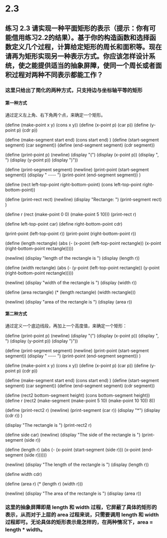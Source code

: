 # 2.3

## 练习 2.3 请实现一种平面矩形的表示（提示：你有可能借用练习2.2的结果）。基于你的构造函数和选择函数定义几个过程，计算给定矩形的周长和面积等。现在请再为矩形实现另一种表示方式。你应该怎样设计系统，使之能提供适当的抽象屏障，使同一个周长或者面积过程对两种不同表示都能工作？

### 这里只给出了简化的两种方式，只支持边与坐标轴平等的矩形

#### 第一种方式

通过定义左上角、右下角两个点，来确定一个矩形。

<div id="scheme-1">
(define (make-point x y) (cons x y))
(define (x-point p) (car p))
(define (y-point p) (cdr p))

(define (make-segment start end)
    (cons start end)
)
(define (start-segment segment) (car segment))
(define (end-segment segment) (cdr segment))

(define (print-point p)
    (newline)
    (display "(")
    (display (x-point p))
    (display ", ")
    (display (y-point p))
    (display ")"))

(define (print-segment segment)
    (newline)
    (print-point (start-segment segment))
    (display " ---- ")
    (print-point (end-segment segment))
)

(define (rect left-top-point right-bottom-point) (cons left-top-point right-bottom-point))

(define (print-rect rect)
    (newline)
    (display "Rectange: ")
    (print-segment rect)
)

(define r (rect (make-point 0 0) (make-point 5 10)))
(print-rect r)

(define left-top-point car)
(define right-bottom-point cdr)

(print-point (left-top-point r))
(print-point (right-bottom-point r))

(define (length rectangle) (abs (- (x-point (left-top-point rectangle)) (x-point (right-bottom-point rectangle)))))

(newline)
(display "length of the rectangle is ")
(display (length r))

(define (width rectangle) (abs (- (y-point (left-top-point rectangle)) (y-point (right-bottom-point rectangle)))))


(newline)
(display "width of the rectangle is ")
(display (width r))

(define (area rectangle) (* (length rectangle) (width rectangle)))

(newline)
(display "area of the rectangle is ")
(display (area r))
</div>

#### 第二种方式
通过定义一个底边线段，再加上一个高度值，来确定一个矩形：

<div id="scheme-2">

(define (print-point p)
    (newline)
    (display "(")
    (display (x-point p))
    (display ", ")
    (display (y-point p))
    (display ")"))

(define (print-segment segment)
    (newline)
    (print-point (start-segment segment))
    (display " ---- ")
    (print-point (end-segment segment))
)

(define (make-point x y) (cons x y))
(define (x-point p) (car p))
(define (y-point p) (cdr p))

(define (make-segment start end)
    (cons start end)
)
(define (start-segment segment) (car segment))
(define (end-segment segment) (cdr segment))


(define (rect2 bottom-segment height) (cons bottom-segment height))
(define r (rect2 (make-segment (make-point 5 10) (make-point 10 10)) 8))

(define (print-rect2 r) 
    (newline)
    (print-segment (car r))
    (display "*")
    (display (cdr r))
)

(display "The rectangle is ")
(print-rect2 r)

(define side car)
(newline)
(display "The side of the rectangle is ")
(print-segment (side r))

(define (length r) (abs (- (x-point (start-segment (side r))) (x-point (end-segment (side r))))))

(newline)
(display "The length of the rectangle is ")
(display (length r))

(define width cdr)

(define (area r) (* (length r) (width r)))

(newline)
(display "The area of the rectangle is ")
(display (area r))
</div>


### 这里的抽象屏障即是 length 和 width 过程，它屏蔽了具体的矩形的表示，从而对于上层的 area 过程来说，只需要调用 length 和 width 过程即可。无论具体的矩形表示是怎样的，在两种情况下，area = length * width。












<link rel="stylesheet" type="text/css" href="../../coding-js/deps/codemirror/lib/codemirror.css" />
<link rel="stylesheet" type="text/css" href="../../coding-js/coding.css" />
<link rel="stylesheet" type="text/css" href="../../coding-js/base.css" />

<script src="../../coding-js/deps/codemirror/lib/codemirror.js"></script>
<script src="../../coding-js/deps/jquery.min.js"></script>
<script src="../../coding-js/coding.js"> </script>

<script src="../../coding-js/deps/codemirror/mode/scheme/scheme.js"></script>

<script>
  c = new CodingJS('../../coding-js/');
</script>

<script>
      c.prompt("scheme-1");
      c.prompt("scheme-2");
</script>